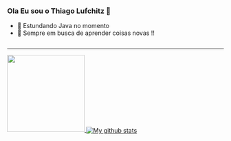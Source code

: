 ### Ola Eu sou o Thiago Lufchitz  👋

- 🌱 Estundando Java no momento
- 💬 Sempre em busca de aprender coisas novas !!
<div>
  <img
<div>
  
---
    
<div>
  <a href = "https://github.com/ThiagoLufchitz">
  <img height="180em" src ="https://github-readme-stats.vercel.app/api/top-langs/?username=ThiagoLufchitz&layout=compact&langs_count=16&theme=prussian"/>
  <img align="center" src="https://github-readme-streak-stats.herokuapp.com?user=ThiagoLufchitz&theme=prussian&hide_border=true&date_format=M%20j%5B%2C%20Y%5D" alt="My github stats" />
<!--  <img height="180em" src = "https://github-readme-stats.vercel.app/api?username=ThiagoLufchitz&show_icons=true&theme=prussian&include_all_commits=true&count_private=true"/> -->
<div>


